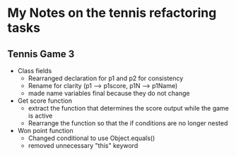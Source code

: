 # My Notes on the tennis refactoring tasks

## Tennis Game 3

- Class fields
  - Rearranged declaration for p1 and p2 for consistency 
  - Rename for clarity (p1 --> p1score, p1N --> p1Name)
  - made name variables final because they do not change
- Get score function
  - extract the function that determines the score output while the game is active
  - Rearrange the function so that the if conditions are no longer nested
- Won point function
  - Changed conditional to use Object.equals()
  - removed unnecessary "this" keyword